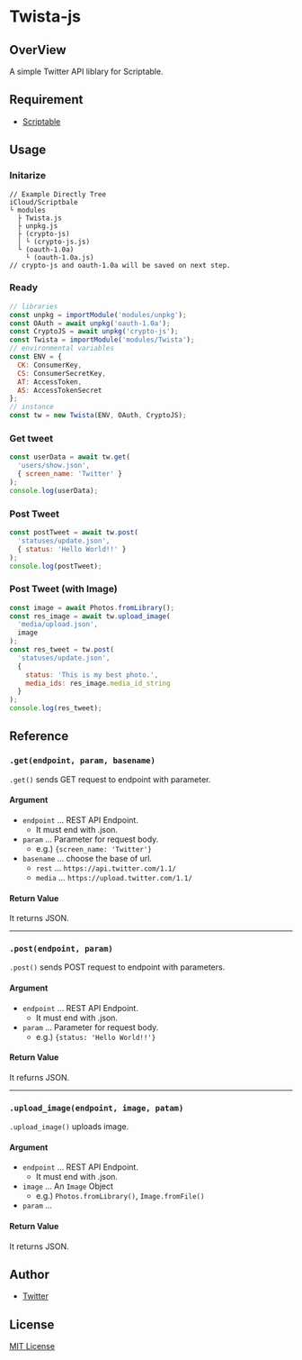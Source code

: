# Twista-js
## OverView
A simple Twitter API liblary for Scriptable.

## Requirement
- [Scriptable](https://scriptable.app/)

## Usage

### Initarize
```
// Example Directly Tree
iCloud/Scriptbale
└ modules
  ├ Twista.js
  ├ unpkg.js
  ├ (crypto-js)
  │ └ (crypto-js.js)
  └ (oauth-1.0a)
    └ (oauth-1.0a.js)
// crypto-js and oauth-1.0a will be saved on next step.
```

### Ready
```JavaScript
// libraries
const unpkg = importModule('modules/unpkg');
const OAuth = await unpkg('oauth-1.0a');
const CryptoJS = await unpkg('crypto-js');
const Twista = importModule('modules/Twista');
// environmental variables
const ENV = {
  CK: ConsumerKey,
  CS: ConsumerSecretKey,
  AT: AccessToken,
  AS: AccessTokenSecret
};
// instance
const tw = new Twista(ENV, OAuth, CryptoJS);
```

### Get tweet
```JavaScript
const userData = await tw.get(
  'users/show.json',
  { screen_name: 'Twitter' }
);
console.log(userData);
```

### Post Tweet
```JavaScript
const postTweet = await tw.post(
  'statuses/update.json',
  { status: 'Hello World!!' }
);
console.log(postTweet);
```

### Post Tweet (with Image)
```JavaScript
const image = await Photos.fromLibrary();
const res_image = await tw.upload_image(
  'media/upload.json',
  image
);
const res_tweet = tw.post(
  'statuses/update.json',
  {
    status: 'This is my best photo.', 
    media_ids: res_image.media_id_string
  }
);
console.log(res_tweet);
```

## Reference
### `.get(endpoint, param, basename)`
`.get()` sends GET request to endpoint with parameter.

#### Argument
- `endpoint` ... REST API Endpoint.
   - It must end with .json.
- `param` ... Parameter for request body.
   - e.g.) `{screen_name: 'Twitter'}`
- `basename` ... choose the base of url.
   - `rest` ... `https://api.twitter.com/1.1/`
   - `media` ... `https://upload.twitter.com/1.1/`

#### Return Value
It returns JSON.

---

### `.post(endpoint, param)`
`.post()` sends POST request to endpoint with parameters.

#### Argument
- `endpoint` ... REST API Endpoint.
   - It must end with .json.
- `param` ... Parameter for request body.
   - e.g.) `{status: 'Hello World!!'}`
 
#### Return Value
It refurns JSON.

---

### `.upload_image(endpoint, image, patam)`
`.upload_image()` uploads image.

#### Argument
- `endpoint` ... REST API Endpoint.
   - It must end with .json.
- `image` ... An `Image` Object
   - e.g.) `Photos.fromLibrary()`, `Image.fromFile()`
- `param` ...
#### Return Value
It returns JSON.

## Author
- [Twitter](https://twitter.com/k_melodyline?s=21)

## License
[MIT License](/LICENSE)

